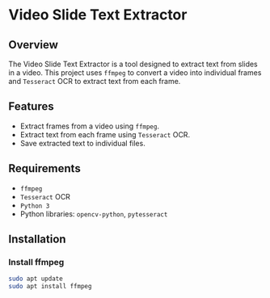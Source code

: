 # Video Slide Text Extractor

## Overview
The Video Slide Text Extractor is a tool designed to extract text from slides in a video. This project uses `ffmpeg` to convert a video into individual frames and `Tesseract` OCR to extract text from each frame.

## Features
- Extract frames from a video using `ffmpeg`.
- Extract text from each frame using `Tesseract` OCR.
- Save extracted text to individual files.

## Requirements
- `ffmpeg`
- `Tesseract` OCR
- `Python 3`
- Python libraries: `opencv-python`, `pytesseract`

## Installation

### Install ffmpeg
```bash
sudo apt update
sudo apt install ffmpeg
